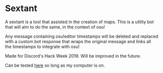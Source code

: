 # Sextant

A sextant is a tool that assisted in the creation of maps. This is a utility bot that will aim to do the same, in the context of osu! 

Any message containing osu!editor timestamps will be deleted and replaced with a custom bot response that wraps the original message and links all the timestamps to integrate with osu!

Made for Discord's Hack Week 2019. Will be improved in the future.

Can be tested [here](https://discord.gg/EWPEjJD) so long as my computer is on.